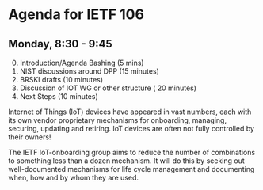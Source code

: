# Agenda for IETF 106
## Monday, 8:30 - 9:45

0. Introduction/Agenda Bashing (5 mins)
1. NIST discussions around DPP (15 minutes)
2. BRSKI drafts (10 minutes)
3. Discussion of IOT WG or other structure ( 20 minutes)
3. Next Steps  (10 minutes)



Internet of Things (IoT) devices have appeared in vast numbers, each with its
own vendor proprietary mechanisms for onboarding, managing, securing,
updating and retiring.   IoT devices are often not fully controlled by their
owners!

The IETF IoT-onboarding group aims to reduce the number of combinations to
something less than a dozen mechanism.  It will do this by seeking out
well-documented mechanisms for life cycle management and documenting when,
how and by whom they are used.

